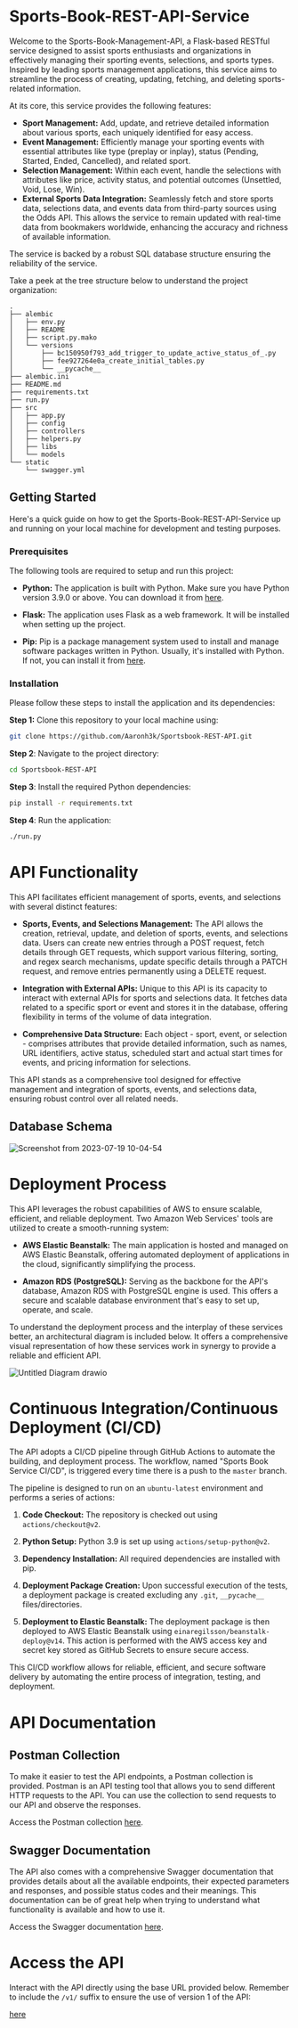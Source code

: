 # Sports-Book-REST-API-Service

Welcome to the Sports-Book-Management-API, a Flask-based RESTful service designed to assist sports enthusiasts and organizations in effectively managing their sporting events, selections, and sports types. Inspired by leading sports management applications, this service aims to streamline the process of creating, updating, fetching, and deleting sports-related information.

At its core, this service provides the following features:

- **Sport Management:** Add, update, and retrieve detailed information about various sports, each uniquely identified for easy access.
- **Event Management:** Efficiently manage your sporting events with essential attributes like type (preplay or inplay), status (Pending, Started, Ended, Cancelled), and related sport.
- **Selection Management:** Within each event, handle the selections with attributes like price, activity status, and potential outcomes (Unsettled, Void, Lose, Win).
- **External Sports Data Integration:** Seamlessly fetch and store sports data, selections data, and events data from third-party sources using the Odds API. This allows the service to remain updated with real-time data from bookmakers worldwide, enhancing the accuracy and richness of available information.

The service is backed by a robust SQL database structure ensuring the reliability of the service.

Take a peek at the tree structure below to understand the project organization:

```plaintext
.
├── alembic
│   ├── env.py
│   ├── README
│   ├── script.py.mako
│   └── versions
│       ├── bc150950f793_add_trigger_to_update_active_status_of_.py
│       ├── fee927264e0a_create_initial_tables.py
│       └── __pycache__
├── alembic.ini
├── README.md
├── requirements.txt
├── run.py
├── src
│   ├── app.py
│   ├── config
│   ├── controllers
│   ├── helpers.py
│   ├── libs
│   └── models
└── static
    └── swagger.yml
```

## Getting Started

Here's a quick guide on how to get the Sports-Book-REST-API-Service up and running on your local machine for development and testing purposes.

### Prerequisites

The following tools are required to setup and run this project:

- **Python:** The application is built with Python. Make sure you have Python version 3.9.0 or above. You can download it from [here](https://www.python.org/downloads/).

- **Flask:** The application uses Flask as a web framework. It will be installed when setting up the project.

- **Pip:** Pip is a package management system used to install and manage software packages written in Python. Usually, it's installed with Python. If not, you can install it from [here](https://pip.pypa.io/en/stable/installing/).

### Installation

Please follow these steps to install the application and its dependencies:

**Step 1:** Clone this repository to your local machine using:

```bash
git clone https://github.com/Aaronh3k/Sportsbook-REST-API.git
```

**Step 2**: Navigate to the project directory:

```bash
cd Sportsbook-REST-API
```

**Step 3**: Install the required Python dependencies:

```bash
pip install -r requirements.txt
```

**Step 4**: Run the application:

```bash
./run.py
```

# API Functionality

This API facilitates efficient management of sports, events, and selections with several distinct features:

- **Sports, Events, and Selections Management:** The API allows the creation, retrieval, update, and deletion of sports, events, and selections data. Users can create new entries through a POST request, fetch details through GET requests, which support various filtering, sorting, and regex search mechanisms, update specific details through a PATCH request, and remove entries permanently using a DELETE request.

- **Integration with External APIs:** Unique to this API is its capacity to interact with external APIs for sports and selections data. It fetches data related to a specific sport or event and stores it in the database, offering flexibility in terms of the volume of data integration.

- **Comprehensive Data Structure:** Each object - sport, event, or selection - comprises attributes that provide detailed information, such as names, URL identifiers, active status, scheduled start and actual start times for events, and pricing information for selections.

This API stands as a comprehensive tool designed for effective management and integration of sports, events, and selections data, ensuring robust control over all related needs.

## Database Schema

![Screenshot from 2023-07-19 10-04-54](https://github.com/Aaronh3k/Sportsbook-REST-API/assets/24919671/cafb4ce5-50a9-4c27-b3ba-60d22fb93b0e)

# Deployment Process

This API leverages the robust capabilities of AWS to ensure scalable, efficient, and reliable deployment. Two Amazon Web Services' tools are utilized to create a smooth-running system:

- **AWS Elastic Beanstalk:** The main application is hosted and managed on AWS Elastic Beanstalk, offering automated deployment of applications in the cloud, significantly simplifying the process.

- **Amazon RDS (PostgreSQL):** Serving as the backbone for the API's database, Amazon RDS with PostgreSQL engine is used. This offers a secure and scalable database environment that's easy to set up, operate, and scale.

To understand the deployment process and the interplay of these services better, an architectural diagram is included below. It offers a comprehensive visual representation of how these services work in synergy to provide a reliable and efficient API.

![Untitled Diagram drawio](https://github.com/Aaronh3k/Sportsbook-REST-API/assets/24919671/2e534206-fa2c-47cc-9d37-154e71bb236a)

# Continuous Integration/Continuous Deployment (CI/CD)

The API adopts a CI/CD pipeline through GitHub Actions to automate the building, and deployment process. The workflow, named "Sports Book Service CI/CD", is triggered every time there is a push to the `master` branch.

The pipeline is designed to run on an `ubuntu-latest` environment and performs a series of actions:

1. **Code Checkout:** The repository is checked out using `actions/checkout@v2`.

2. **Python Setup:** Python 3.9 is set up using `actions/setup-python@v2`.

3. **Dependency Installation:** All required dependencies are installed with pip.

4. **Deployment Package Creation:** Upon successful execution of the tests, a deployment package is created excluding any `.git`, `__pycache__` files/directories.

5. **Deployment to Elastic Beanstalk:** The deployment package is then deployed to AWS Elastic Beanstalk using `einaregilsson/beanstalk-deploy@v14`. This action is performed with the AWS access key and secret key stored as GitHub Secrets to ensure secure access.

This CI/CD workflow allows for reliable, efficient, and secure software delivery by automating the entire process of integration, testing, and deployment.

# API Documentation

## Postman Collection

To make it easier to test the API endpoints, a Postman collection is provided. Postman is an API testing tool that allows you to send different HTTP requests to the API. You can use the collection to send requests to our API and observe the responses.

Access the Postman collection [here](https://documenter.getpostman.com/view/5044011/2s946ibWsB).

## Swagger Documentation

The API also comes with a comprehensive Swagger documentation that provides details about all the available endpoints, their expected parameters and responses, and possible status codes and their meanings. This documentation can be of great help when trying to understand what functionality is available and how to use it.

Access the Swagger documentation [here](http://sports-book.us-east-1.elasticbeanstalk.com/v1/api/docs/).

# Access the API

Interact with the API directly using the base URL provided below. Remember to include the `/v1/` suffix to ensure the use of version 1 of the API:

[here](http://sports-book.us-east-1.elasticbeanstalk.com/v1)

